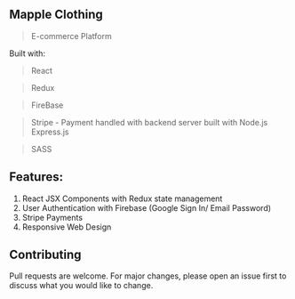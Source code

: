 ## Mapple Clothing

> E-commerce Platform

Built with:

> React

> Redux

> FireBase

> Stripe - Payment handled with backend server built with Node.js Express.js

> SASS

## Features:

1. React JSX Components with Redux state management
2. User Authentication with Firebase (Google Sign In/ Email Password)
3. Stripe Payments
4. Responsive Web Design

## Contributing

Pull requests are welcome. For major changes, please open an issue first to discuss what you would like to change.
